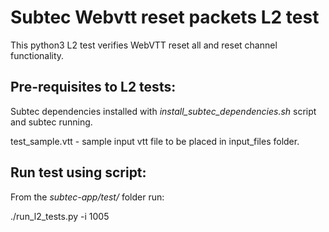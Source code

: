 # Subtec Webvtt reset packets L2 test

This python3 L2 test verifies WebVTT reset all and reset channel functionality.

## Pre-requisites to L2 tests:

Subtec dependencies installed with *install_subtec_dependencies.sh* script
and subtec running.

test_sample.vtt - sample input vtt file to be placed in input_files folder.

## Run test using script:

From the *subtec-app/test/* folder run:

./run_l2_tests.py -i 1005